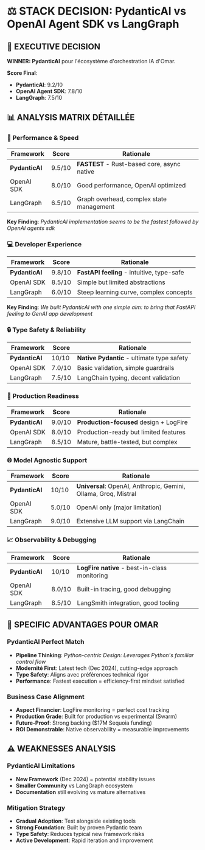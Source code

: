 # ⚖️ STACK DECISION: PydanticAI vs OpenAI Agent SDK vs LangGraph

## 🎯 **EXECUTIVE DECISION**

**WINNER: PydanticAI** pour l'écosystème d'orchestration IA d'Omar.

**Score Final**:

- **PydanticAI**: 9.2/10
- **OpenAI Agent SDK**: 7.8/10
- **LangGraph**: 7.5/10

## 📊 **ANALYSIS MATRIX DÉTAILLÉE**

### 🏃 **Performance & Speed**

| Framework      | Score  | Rationale                                   |
| -------------- | ------ | ------------------------------------------- |
| **PydanticAI** | 9.5/10 | **FASTEST** - Rust-based core, async native |
| OpenAI SDK     | 8.0/10 | Good performance, OpenAI optimized          |
| LangGraph      | 6.5/10 | Graph overhead, complex state management    |

**Key Finding**: _PydanticAI implementation seems to be the fastest followed by OpenAI agents sdk_

### 💻 **Developer Experience**

| Framework      | Score  | Rationale                                  |
| -------------- | ------ | ------------------------------------------ |
| **PydanticAI** | 9.8/10 | **FastAPI feeling** - intuitive, type-safe |
| OpenAI SDK     | 8.5/10 | Simple but limited abstractions            |
| LangGraph      | 6.0/10 | Steep learning curve, complex concepts     |

**Key Finding**: _We built PydanticAI with one simple aim: to bring that FastAPI feeling to GenAI app development_

### 🔒 **Type Safety & Reliability**

| Framework      | Score  | Rationale                                  |
| -------------- | ------ | ------------------------------------------ |
| **PydanticAI** | 10/10  | **Native Pydantic** - ultimate type safety |
| OpenAI SDK     | 7.0/10 | Basic validation, simple guardrails        |
| LangGraph      | 7.5/10 | LangChain typing, decent validation        |

### 🔧 **Production Readiness**

| Framework      | Score  | Rationale                               |
| -------------- | ------ | --------------------------------------- |
| **PydanticAI** | 9.0/10 | **Production-focused** design + LogFire |
| OpenAI SDK     | 8.0/10 | Production-ready but limited features   |
| LangGraph      | 8.5/10 | Mature, battle-tested, but complex      |

### 🌐 **Model Agnostic Support**

| Framework      | Score  | Rationale                                                       |
| -------------- | ------ | --------------------------------------------------------------- |
| **PydanticAI** | 10/10  | **Universal**: OpenAI, Anthropic, Gemini, Ollama, Groq, Mistral |
| OpenAI SDK     | 5.0/10 | OpenAI only (major limitation)                                  |
| LangGraph      | 9.0/10 | Extensive LLM support via LangChain                             |

### 📈 **Observability & Debugging**

| Framework      | Score  | Rationale                                     |
| -------------- | ------ | --------------------------------------------- |
| **PydanticAI** | 10/10  | **LogFire native** - best-in-class monitoring |
| OpenAI SDK     | 8.0/10 | Built-in tracing, good debugging              |
| LangGraph      | 8.5/10 | LangSmith integration, good tooling           |

## 🎯 **SPECIFIC ADVANTAGES POUR OMAR**

### PydanticAI Perfect Match

- **Pipeline Thinking**: _Python-centric Design: Leverages Python's familiar control flow_
- **Modernité First**: Latest tech (Dec 2024), cutting-edge approach
- **Type Safety**: Aligns avec préférences technical rigor
- **Performance**: Fastest execution = efficiency-first mindset satisfied

### Business Case Alignment

- **Aspect Financier**: LogFire monitoring = perfect cost tracking
- **Production Grade**: Built for production vs experimental (Swarm)
- **Future-Proof**: Strong backing ($17M Sequoia funding)
- **ROI Demonstrable**: Native observability = measurable improvements

## ⚠️ **WEAKNESSES ANALYSIS**

### PydanticAI Limitations

- **New Framework** (Dec 2024) = potential stability issues
- **Smaller Community** vs LangGraph ecosystem
- **Documentation** still evolving vs mature alternatives

### Mitigation Strategy

- **Gradual Adoption**: Test alongside existing tools
- **Strong Foundation**: Built by proven Pydantic team
- **Type Safety**: Reduces typical new framework risks
- **Active Development**: Rapid iteration and improvement
